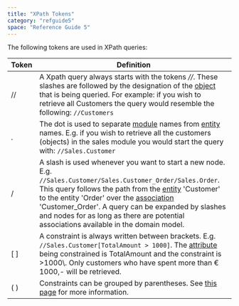 ```yaml
---
title: "XPath Tokens"
category: "refguide5"
space: "Reference Guide 5"
---
```



The following tokens are used in XPath queries:

<table><thead><tr><th class="confluenceTh">Token</th><th class="confluenceTh">Definition</th></tr></thead><tbody><tr><td class="confluenceTd">//</td><td class="confluenceTd">A Xpath query always starts with the tokens <em>//</em>. These slashes are followed by the designation of the <a href="Entities">object</a> that is being queried. For example: if you wish to retrieve all Customers the query would resemble the following: <code>//Customers</code></td></tr><tr><td class="confluenceTd">.</td><td class="confluenceTd">The dot is used to separate <a href="Modules">module</a> names from <a href="Entities">entity</a> names. E.g. if you wish to retrieve all the customers (objects) in the sales module you would start the query with: <code>//Sales.Customer</code></td></tr><tr><td class="confluenceTd">/</td><td class="confluenceTd">A slash is used whenever you want to start a new node. E.g. <code>//Sales.Customer/Sales.Customer_Order/Sales.Order</code>. This query follows the path from the <a href="Entities">entity</a> 'Customer' to the entity 'Order' over the <a href="Associations">association</a> 'Customer_Order'. A query can be expanded by slashes and nodes for as long as there are potential associations available in the domain model.</td></tr><tr><td class="confluenceTd">[ ]</td><td class="confluenceTd">A constraint is always written between brackets. E.g. <code>//Sales.Customer[TotalAmount &gt; 1000]</code>. The <a href="Attributes">attribute</a> being constrained is TotalAmount and the constraint is &gt;1000\. Only customers who have spent more than € 1000,- will be retrieved.</td></tr><tr><td class="confluenceTd">( )</td><td class="confluenceTd">Constraints can be grouped by parentheses. See <a href="XPath+Constraints">this page</a> for more information.</td></tr></tbody></table>